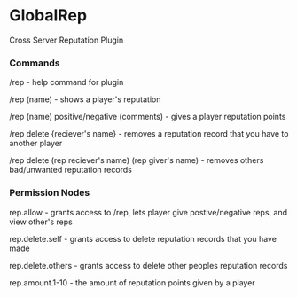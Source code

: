 # GlobalRep
Cross Server Reputation Plugin

### Commands
/rep - help command for plugin

/rep (name) - shows a player's reputation

/rep (name) positive/negative (comments) - gives a player reputation points

/rep delete {reciever's name} - removes a reputation record that you have to another player

/rep delete (rep reciever's name) (rep giver's name) - removes others bad/unwanted reputation records

### Permission Nodes
rep.allow - grants access to /rep, lets player give postive/negative reps, and view other's reps

rep.delete.self - grants access to delete reputation records that you have made

rep.delete.others - grants access to delete other peoples reputation records

rep.amount.1-10 - the amount of reputation points given by a player
